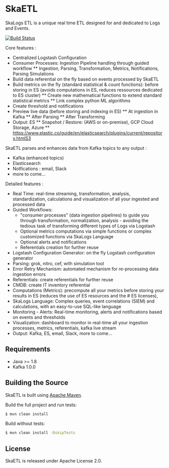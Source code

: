 # SkaETL

SkaLogs ETL is a unique real time ETL designed for and dedicated to Logs and Events.
 
[![Build Status](https://travis-ci.com/skalogs/SkaETL.svg?branch=master)](https://travis-ci.com/skalogs/SkaETL)

Core features :

 * Centralized Logstash Configuration
 * Consumer Processes: Ingestion Pipeline handling through guided workflow
 ** Ingestion, Parsing, Transformation, Metrics, Notifications, Parsing Simulations
 * Build data referential on the fly based on events processed by SkaETL
 * Build metrics on the fly (standard statistical & count functions): before storing in ES (avoids computations in ES, reduces ressources dedicated to ES cluster)
 ** Create new mathematical functions to extend standard statistical metrics
 ** Link complex python ML algorithms
 * Create threshold and notifications
 * Preview live data (before storing and indexing in ES)
 ** At ingestion in Kafka
 ** After Parsing
 ** After Transforming
 * Output: ES
 ** Snapshot / Restore: (AWS or on-premise), GCP Cloud Storage, Azure
 **  https://www.elastic.co/guide/en/elasticsearch/plugins/current/repository.htmlS3
 
 SkaETL parses and enhances data from Kafka topics to any output :
 
 * Kafka (enhanced topics)
 * Elasticsearch
 * Notfications : email, Slack
 * more to come...

Detailed features :

 * Real Time: real-time streaming, transformation, analysis, standardization, calculations and visualization of all your        ingested and processed data
 * Guided Workflows:
   * "consumer processes" (data ingestion pipelines) to guide you through transformation, normalization, analysis - avoiding      the tedious task of transforming different types of Logs via Logstash
   * Optional metrics computations via simple functions or complex customized functions via SkaLogs Language
   * Optional alerts and notifications
   * Referentials creation for further reuse
 * Logstash Configuration Generator:  on the fly Logstash configuration generator
 * Parsing: grok, nitro, cef, with simulation tool
 * Error Retry Mechanism: automated mechanism for re-processing data ingestion errors
 * Referentials: create referentials for further reuse
 * CMDB: create IT inventory referential
 * Computations (Metrics): precompute all your metrics before storing your results in ES (reduces the use of ES resources and    the # ES licenses),
 * SkaLogs Language: Complex queries, event correlations (SIEM) and calculations, with an easy-to-use SQL-like language
 * Monitoring - Alerts: Real-time monitoring, alerts and notifications based on events and thresholds
 * Visualization: dashboard to monitor in real-time all your ingestion processes, metrics, referentials, kafka live stream
 * Output: Kafka, ES, email, Slack, more to come...

## Requirements

* Java >= 1.8 
* Kafka 1.0.0


## Building the Source

SkaETL is built using [Apache Maven](http://maven.apache.org/).

Build the full project and run tests: 
```sh
$ mvn clean install
```

Build without tests: 
```sh
$ mvn clean install -DskipTests
```

## License

SkaETL is released under Apache License 2.0.
